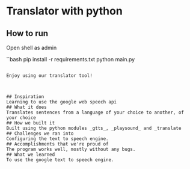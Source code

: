 # Translator with python
## How to run

Open shell as admin

``bash
pip install -r requirements.txt
python main.py
```

Enjoy using our translator tool!



## Inspiration
Learning to use the google web speech api
## What it does
Translates sentences from a language of your choice to another, of your choice
## How we built it
Built using the python modules _gtts_, _playsound_ and _translate
## Challenges we ran into
Configuring the text to speech engine.
## Accomplishments that we're proud of
The program works well, mostly without any bugs.
## What we learned
To use the google text to speech engine.
